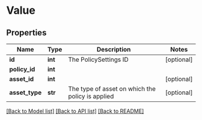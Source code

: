 # Value

## Properties
Name | Type | Description | Notes
------------ | ------------- | ------------- | -------------
**id** | **int** | The PolicySettings ID | [optional] 
**policy_id** | **int** |  | 
**asset_id** | **int** |  | [optional] 
**asset_type** | **str** | The type of asset on which the policy is applied | [optional] 

[[Back to Model list]](../README.md#documentation-for-models) [[Back to API list]](../README.md#documentation-for-api-endpoints) [[Back to README]](../README.md)

